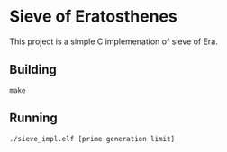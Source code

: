 # Sieve of Eratosthenes

This project is a simple C implemenation of sieve of Era.


## Building

```
make
```

## Running

```
./sieve_impl.elf [prime generation limit]

```
